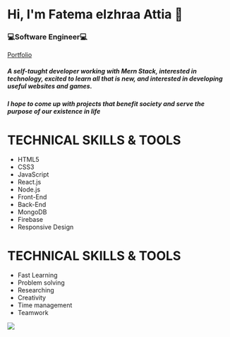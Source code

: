 # Hi, I'm Fatema elzhraa Attia 👋
### 💻Software Engineer💻
[Portfolio](https://fatma-elzhraa.netlify.app/)


 #####   A self-taught developer working with Mern Stack, interested in technology, excited to learn all that is new, and interested in developing useful websites and games. 
##### I hope to come up with projects that benefit society and serve the purpose of our existence in life
  
  # TECHNICAL SKILLS & TOOLS
 <ul>
        <li>HTML5</li>
        <li>CSS3</li>
        <li>JavaScript</li>
        <li>React.js</li>
        <li>Node.js</li>
        <li>Front-End </li>
        <li>Back-End </li>
        <li>MongoDB</li>
        <li>Firebase</li>
         <li>Responsive Design</li>
      </ul>
      
 # TECHNICAL SKILLS & TOOLS
  <ul>
        <li>Fast Learning</li>
        <li>Problem solving</li>
        <li>Researching</li>
        <li>Creativity</li>
        <li>Time management</li>
        <li>Teamwork </li>
      </ul>
<p>
    <a href="https://www.linkedin.com/in/fatema-elzhraa-attia-sadek-mohammed-abu-el-enene-778791200/"><img src="https://img.shields.io/badge/linkedin-%230177B5?style=flat&logo=linkedin&logoColor=white"/></a>
    
  </p>
